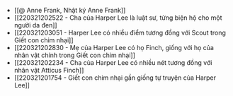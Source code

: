 - [[@ Anne Frank, Nhật ký Anne Frank]]
- [[220321202522 - Cha của Harper Lee là luật sư, từng biện hộ cho một người da đen]]
- [[220321203051 - Harper Lee có nhiều điểm tương đồng với Scout trong Giết con chim nhại]]
- [[220321202830 - Mẹ của Harper Lee có họ Finch, giống với họ của nhân vật chính trong Giết con chim nhại]]
- [[220321202234 - Cha của Harper Lee có nhiều nét tương đồng với nhân vật Atticus Finch]]
- [[220321201754 - Giết con chim nhại gần giống tự truyện của Harper Lee]]
